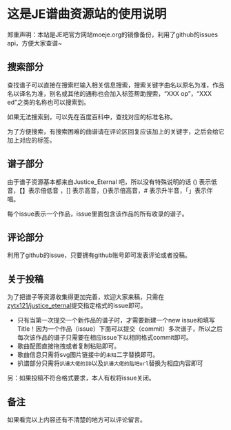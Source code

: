 # 这是JE谱曲资源站的使用说明

郑重声明：本站是JE吧官方网站moeje.org的镜像备份，利用了github的issues api，方便大家查谱~

## 搜索部分

查找谱子可以直接在搜索栏输入相关信息搜索，搜索关键字曲名以原名为准，作品名以译名为准，别名或其他的通称也会加入标签帮助搜索，“XXX op”，“XXX ed”之类的名称也可以搜索到。

如果无法搜索到，可以先在百度百科中，查找对应的标准名称。

为了方便搜索，有搜索困难的曲谱请在评论区回复应该加上的关键字，之后会给它加上对应的标签。

## 谱子部分

由于谱子资源基本都来自Justice_Eternal 吧，所以没有特殊说明的话 () 表示低音，【】表示倍低音 ，[] 表示高音，{}表示倍高音，# 表示升半音，「」表示伴唱。

每个issue表示一个作品，issue里面包含该作品的所有收录的谱子。

## 评论部分

利用了github的issue，只要拥有github账号即可发表评论或者投稿。

## 关于投稿

为了把谱子等资源收集得更加完善，欢迎大家来稿，只需在[zytx121/justice_eternal](https://github.com/zytx121/justice_eternal/issues)提交指定格式的issue即可。

- 只有当第一次提交一个新作品的谱子时，才需要新建一个new issue和填写Title！因为一个作品（issue）下面可以提交（commit）多次谱子，所以之后每次该作品的谱子只需要在相应issue下以相同格式commit即可。
- 歌曲配图直接拖拽或者复制粘贴即可。
- 歌曲信息只需将svg图片链接中的`未知`二字替换即可。
- 扒谱部分只需将`扒谱大佬的ID`以及`扒谱大佬的贴吧url`替换为相应内容即可

另：如果投稿不符合格式要求，本人有权将issue关闭。

## 备注

如果看完以上内容还有不清楚的地方可以评论留言。

